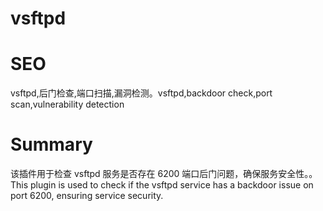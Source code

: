 # vsftpd
# SEO
vsftpd,后门检查,端口扫描,漏洞检测。vsftpd,backdoor check,port scan,vulnerability detection
# Summary
该插件用于检查 vsftpd 服务是否存在 6200 端口后门问题，确保服务安全性。。This plugin is used to check if the vsftpd service has a backdoor issue on port 6200, ensuring service security.
